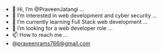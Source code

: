 - 👋 Hi, I’m @PraveenJatangi ...
- 👀 I’m interested in web development and cyber security ...
- 🌱 I’m currently learning Full Stack web development ...
- 💞️ I’m looking for a web developer role ...
- 📫 How to reach me ...
-  @praveenrams766@gmail.com

<!---
PraveenJatangi/PraveenJatangi is a ✨ special ✨ repository because its `README.md` (this file) appears on your GitHub profile.
You can click the Preview link to take a look at your changes.
--->
